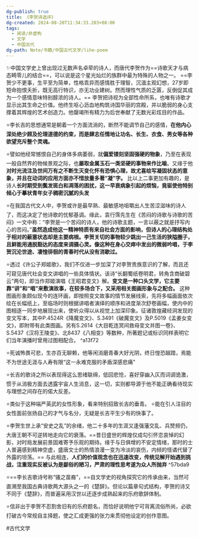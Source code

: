 ```yaml
---
dg-publish: true
title: 《李贺诗选评》
dg-created: 2024-08-20T11:34:33.203+08:00
tags:
  - 阅读/非虚构
  - 文学
  - 中国古代
dg-path: Note/书籍/中国古代文学/lihe-poem
---
```



✨中国文学史上曾出现过无数声名卓荦的诗人，而唐代李贺作为==诗歌天才与病态畸零儿的结合==，可以说是这个星光灿烂的族群中最为特殊的人物之一。 ==李贺少不更事，生平至为简单，性格乖异而感情胜于理智，沉湎主观幻想，27岁即短命抱恨夭折，既无高行特识，亦无功业建树。然而理性气质的乏匮，反倒促其成为一个感情意味特别醇浓的诗人。== 李贺把诗视为全部性命所系，也唯有诗歌才显示出其生命之价值。他终生呕心沥血地构筑诗国华丽的宫殿，并以脆弱的身心支撑着其辉煌的艺术创造力。他罄竭所有精力为后世奉献了无数光彩炫目的作品。

⭐李长吉的思想通常是朝着一个方面流淌的，断然不能调节自己的感情，**在他内心深处绝少顾及伦理道德的约束，而是肆志任情地让功名、长生、衣食、男女等各种欲望充斥整个灵魂。**


⭐譬如他经常憾恨自己的身体多病萎弱，就**偏爱镂刻坚固强硬的物象**，乃至在表现一般自然界的物候景观之际，也**屡取金属玉石一类坚硬的事物来作比喻**。又缘于他**对时光流注及世间万有之不断生灭变化怀有恐惧心理，故尤喜绘写凝固状态的意象，并且在动词的应用方面亦不惜放量多著“凝”字。** 比以上二事更加有趣的，是诗人**长时期受到鬓发斑白和凋落的困扰，这一早衰病象引起的烦恼，竟驱使他特别倾心于摹状青年女子稠密沉腻的头发**

⭐在我国古代文人中，李贺或许是最早熟、最敏感地咀嚼出人生苦涩滋味的诗人了，而这决定了他诗歌的忧郁基调。缘此，袁行霈先生在《苦闷的诗歌与诗歌的苦闷》一文中称：“李贺是一个苦闷的诗人，他的诗歌主题，一言以蔽之就是抒写内心的苦闷。”**虽然造成他这一精神特质有来自社会方面的影响，但诗人的心理结构处于相对的蔽塞状态却是主要病根。李贺关切的事物较少跳出一己生活的狭隘圈子，且鲜能用通脱豁达的态度来调摄心灵。像这种在身心交瘁中发出的微弱吟唱，于李贺沉沦世途、凄惶徘徊的青春时代从没有消歇过。**



⭐透过《许公子郑姬歌》，我们不仅进一步加深了对李贺贵族意识的了解，而且还可窥见唐代社会变文讲唱的一些具体情状。该诗“长翻蜀纸卷明君，转角含商破碧云”两句，即当作郑姬演唱《王昭君变文》解。**变文是一种口头文学，它主要靠“讲”和“唱”来敷演故事，在较多场合下，又采用相关图画形象与之配合。** 这种图画形象颇似现今的连环画，即按照变文故事的情节发展线索，先将多幅画面依次绘在长幅纸上，至临场时则根据讲唱者演绎的顺序和进度渐次舒卷画幅，使内中的图相逐一同步地展现出来，使听众得以从视觉上加深印象。征诸敦煌藏经洞发现的变文写本，其中P.4524R《降魔变文》、S.3491《破魔变文》及P.5019《孟姜女变文》，即附带有此类图画。另有S.2614《大目乾连冥间救母变文并图一卷》、S.5437《汉将王陵变》、北8437《八相变》等数种，所著题记或标识同样表明它们当年演播时曾用过图相配合。 ^a13f72


⭐死诚怖畏可悲，生亦百无聊赖，他等闲消磨青春大好光阴，终日惶恐踧踖，焉能不为世途无涯与人寿有限“这一永难克服的矛盾深感悲痛”

⭐长吉的歌诗之所以表现得这么思绪联绵，低回悲怆，喜好穿幽入仄而词调诡激，惯于从消极方面去透露宇宙人生消息，这一切，实则都导源于他不能正确看待现实与理想之间存在的偌大反差。

⭐类似于这种端严英武的女性形象，看来特别招致长吉的垂青。
⭐能在引人注目的女性面前张扬自己的才气与名分，无疑是长吉平生少有的快事了。

⭐李贺生世上承“安史之乱”的余绪，他二十多年的生涯又逢强藩交乱、兵燹频仍，大唐王朝不可逆转地走向它的衰落。==昔日盛世的辉煌仅成勾引怀恋哀悼的幻影，对时局发展前景固难寄予乐观的期待。缘于与日俱增的不安定情绪，那时的士人普遍感到精神空虚，盛唐文士的热情浪漫一变为冷淡的哀伤，内倾的怪谲代替了外露的坦荡。== 与此相连，**人们的价值观念也在迅速改变，传统见解开始遇到挑战，注重现实反被认为是鄙俗的陋习，严肃的理性思考遂为众人所抛弃** ^57bda9


⭐==李长吉歌诗号称“骚之苗裔”，==自文学史的视角探究它的传承由来，当然可直溯至我国古典诗歌两大源头之一的《楚辞》。但论以篇章句式结构，李贺的诗又不同于《楚辞》，而普遍采用汉世以还逐步成熟起来的乐府歌辞体制。


⭐信非出于李贺不忍割舍旧有的乐府题名，而恰好说明他宁可背离流俗所尚，必欲打破古今常规自主择题，使之汇成更强的张力来贯彻他设定的创作意图。

#古代文学
